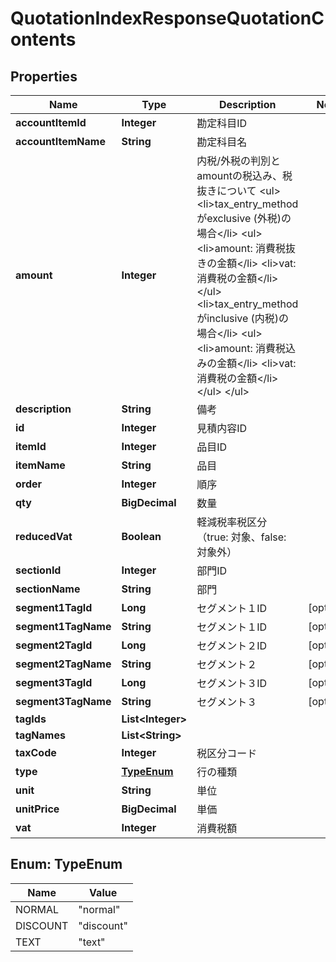 

# QuotationIndexResponseQuotationContents


## Properties

Name | Type | Description | Notes
------------ | ------------- | ------------- | -------------
**accountItemId** | **Integer** | 勘定科目ID | 
**accountItemName** | **String** | 勘定科目名 | 
**amount** | **Integer** | 内税/外税の判別とamountの税込み、税抜きについて &lt;ul&gt; &lt;li&gt;tax_entry_methodがexclusive (外税)の場合&lt;/li&gt; &lt;ul&gt; &lt;li&gt;amount: 消費税抜きの金額&lt;/li&gt; &lt;li&gt;vat: 消費税の金額&lt;/li&gt; &lt;/ul&gt; &lt;li&gt;tax_entry_methodがinclusive (内税)の場合&lt;/li&gt; &lt;ul&gt; &lt;li&gt;amount: 消費税込みの金額&lt;/li&gt; &lt;li&gt;vat: 消費税の金額&lt;/li&gt; &lt;/ul&gt; &lt;/ul&gt;  | 
**description** | **String** | 備考 | 
**id** | **Integer** | 見積内容ID | 
**itemId** | **Integer** | 品目ID | 
**itemName** | **String** | 品目 | 
**order** | **Integer** | 順序 | 
**qty** | **BigDecimal** | 数量 | 
**reducedVat** | **Boolean** | 軽減税率税区分（true: 対象、false: 対象外） | 
**sectionId** | **Integer** | 部門ID | 
**sectionName** | **String** | 部門 | 
**segment1TagId** | **Long** | セグメント１ID |  [optional]
**segment1TagName** | **String** | セグメント１ID |  [optional]
**segment2TagId** | **Long** | セグメント２ID |  [optional]
**segment2TagName** | **String** | セグメント２ |  [optional]
**segment3TagId** | **Long** | セグメント３ID |  [optional]
**segment3TagName** | **String** | セグメント３ |  [optional]
**tagIds** | **List&lt;Integer&gt;** |  | 
**tagNames** | **List&lt;String&gt;** |  | 
**taxCode** | **Integer** | 税区分コード | 
**type** | [**TypeEnum**](#TypeEnum) | 行の種類 | 
**unit** | **String** | 単位 | 
**unitPrice** | **BigDecimal** | 単価 | 
**vat** | **Integer** | 消費税額 | 



## Enum: TypeEnum

Name | Value
---- | -----
NORMAL | &quot;normal&quot;
DISCOUNT | &quot;discount&quot;
TEXT | &quot;text&quot;



